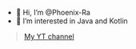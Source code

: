 - 👋 Hi, I’m @Phoenix-Ra
- 👀 I’m interested in Java and Kotlin


> [My YT channel](https://www.youtube.com/channel/UCPlvJUaG6ZfdYasCjSFHoqw)
